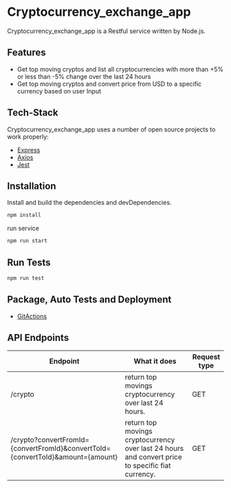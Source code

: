 # Cryptocurrency_exchange_app 
Cryptocurrency_exchange_app is a Restful service written by Node.js.

## Features

- Get top moving cryptos and list all cryptocurrencies with more than +5% or less than -5% change over the last 24 hours
- Get top moving cryptos and convert price from USD to a specific currency based on user Input


## Tech-Stack

Cryptocurrency_exchange_app uses a number of open source projects to work properly:

- [Express](https://expressjs.com/)
- [Axios](https://www.npmjs.com/package/axios)
- [Jest](https://jestjs.io/)


## Installation

Install and build the dependencies and devDependencies.
```sh
npm install
```

run service

```sh
npm run start
```

## Run Tests
```sh
npm run test
```

## Package, Auto Tests and Deployment
- [GitActions](https://github.com/features/actions)


## API Endpoints

|Endpoint          | What it does                                 | Request type |
|------------------|----------------------------------------------|--------------|
|/crypto   |return top movings cryptocurrency over last 24 hours. | GET|
|/crypto?convertFromId={convertFromId}&convertToId={convertToId}&amount={amount}|return top movings cryptocurrency over last 24 hours and convert price to specific fiat currency. | GET|